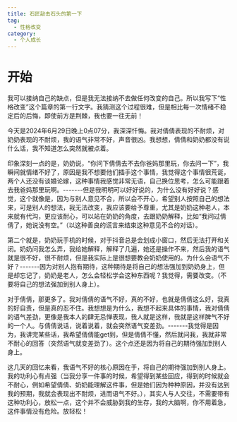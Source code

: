 ```yaml
---
title: 石匠敲击石头的第一下
tag:
  - 性格改变
category: 
  - 个人成长
---
```

# 开始

  我可以接纳自己的缺点，但是我无法接纳不去做任何改变的自己。所以我写下“性格改变”这个篇章的第一行文字。我猜测这个过程很难，但是相比每一次情绪不稳定后的后悔，即使前方是荆棘，我也要一往无前！

  今天是2024年6月29日晚上0点07分，我深深忏悔。我对倩倩表现的不耐烦，对奶奶表现的不耐烦，我的语气非常不好，声音很凶。我想想，倩倩和奶奶都没有说什么话，我不知道怎么突然就被点着。

  印象深刻一点的是，奶奶说，“你问下倩倩去不去你爸妈那里玩，你去问一下”，我瞬间就情绪不好了，原因是我不想要他们插手这个事情，我觉得这个事情很荒诞，两个人还没有谈婚论嫁，这种事情我感觉非常无语，自己换位思考，怎么可能跟着去我爸妈那里玩啊。-------但是我明明可以好好说的，为什么没有好好说？感觉，这个就像是，因为与别人意见不合，所以会不开心，希望别人按照自己的想法来，可是别人的想法，我无法改变，我应该要给予尊重，尤其是奶奶这种老人，本来就有代沟，更应该耐心，可以站在奶奶的角度，去跟奶奶解释，比如“我问过倩倩了，她说没有空。”（以这种善良的谎言来结束这种意见不合的对话）。

  第二个就是，奶奶玩手机的时候，对于抖音总是会划成小窗口，然后无法打开和关闭。奶奶问我怎么弄，我给她解释，解释了几遍，她还是操作不来，然后我的语气就是很不好，很不耐烦，但是我实际上是很想要教会奶奶使用的。为什么会语气不好？-------因为对别人抱有期待，这种期待是将自己的想法强加到奶奶身上，但是却忘记了，奶奶是老人，怎么会轻松学会这种东西呢？我觉得，需要改变。（不要将自己的想法强加到别人身上）。

  对于倩倩，那更多了。我对倩倩的语气不好，真的不好，也就是倩倩这么好，我真的好自责，但是真的忍不住。我想想是为什么，我想不起来具体的事情，我对倩倩的语气差劲，更像是我本人的肆无忌惮表现，我人就是这样，我就是这样脾气不好的一个人。与倩倩说话，说着说着，就会突然语气变差劲。-------我觉得是因为，我讲完某些话，我希望倩倩能get到，但是倩倩不懂，然后就问我，我就非常不耐心的回答（突然语气就变差劲了）。这个点还是因为将自己的期待强加到别人身上。

 这几天的回忆来看，我语气不好的核心原因在于，将自己的期待强加到别人身上。我的功利心有点强（当我分享一件事的时候，希望得到某些回应，得到的时候就会不耐心，例如希望倩倩、奶奶能理解这件事，但是她们因为种种原因，并没有达到我的预期，我就会表现出不耐烦，进而语气不好。），其实人与人交往，不需要带有这种功利心，放松一点，这个并不会威胁到我的生存，我的大脑啊，你不用着急，这件事情没有危险。放轻松！